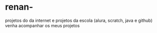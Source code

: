 # renan-
projetos do da internet e projetos da escola (alura, scratch, java e github) venha acompanhar os meus projetos 
